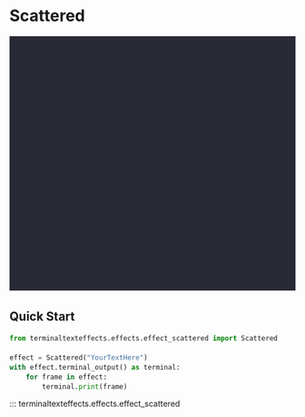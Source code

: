 # Scattered

![Demo](../img/effects_demos/scattered_demo.gif)

## Quick Start

``` py title="scattered.py"
from terminaltexteffects.effects.effect_scattered import Scattered

effect = Scattered("YourTextHere")
with effect.terminal_output() as terminal:
    for frame in effect:
        terminal.print(frame)
```

::: terminaltexteffects.effects.effect_scattered
